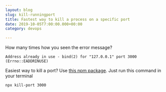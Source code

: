 ```yaml
---
layout: blog
slug: kill-runningport
title: Fastest way to kill a process on a specific port
date: 2019-10-05T7:00:00.000+00:00
category: devops

---
```


How many times how you seen the error message?

```terminal
Address already in use - bind(2) for "127.0.0.1" port 3000 (Errno::EADDRINUSE)
```

Easiest way to kill a port? Use <a href="https://github.com/tiaanduplessis/kill-port" target="_blank">this npm package</a>. Just run this command in your terminal

```terminal
npx kill-port 3000
```
